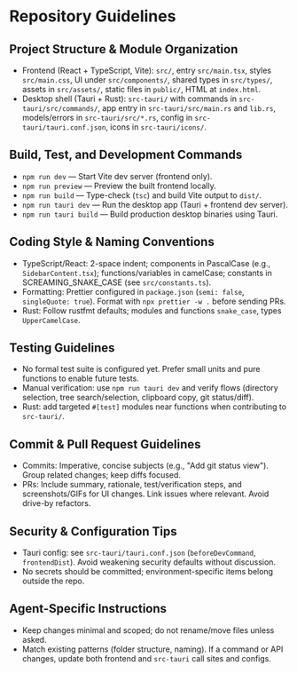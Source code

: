 # Repository Guidelines

## Project Structure & Module Organization
- Frontend (React + TypeScript, Vite): `src/`, entry `src/main.tsx`, styles `src/main.css`, UI under `src/components/`, shared types in `src/types/`, assets in `src/assets/`, static files in `public/`, HTML at `index.html`.
- Desktop shell (Tauri + Rust): `src-tauri/` with commands in `src-tauri/src/commands/`, app entry in `src-tauri/src/main.rs` and `lib.rs`, models/errors in `src-tauri/src/*.rs`, config in `src-tauri/tauri.conf.json`, icons in `src-tauri/icons/`.

## Build, Test, and Development Commands
- `npm run dev` — Start Vite dev server (frontend only).
- `npm run preview` — Preview the built frontend locally.
- `npm run build` — Type-check (`tsc`) and build Vite output to `dist/`.
- `npm run tauri dev` — Run the desktop app (Tauri + frontend dev server).
- `npm run tauri build` — Build production desktop binaries using Tauri.

## Coding Style & Naming Conventions
- TypeScript/React: 2-space indent; components in PascalCase (e.g., `SidebarContent.tsx`); functions/variables in camelCase; constants in SCREAMING_SNAKE_CASE (see `src/constants.ts`).
- Formatting: Prettier configured in `package.json` (`semi: false`, `singleQuote: true`). Format with `npx prettier -w .` before sending PRs.
- Rust: Follow rustfmt defaults; modules and functions `snake_case`, types `UpperCamelCase`.

## Testing Guidelines
- No formal test suite is configured yet. Prefer small units and pure functions to enable future tests.
- Manual verification: use `npm run tauri dev` and verify flows (directory selection, tree search/selection, clipboard copy, git status/diff).
- Rust: add targeted `#[test]` modules near functions when contributing to `src-tauri/`.

## Commit & Pull Request Guidelines
- Commits: Imperative, concise subjects (e.g., "Add git status view"). Group related changes; keep diffs focused.
- PRs: Include summary, rationale, test/verification steps, and screenshots/GIFs for UI changes. Link issues where relevant. Avoid drive-by refactors.

## Security & Configuration Tips
- Tauri config: see `src-tauri/tauri.conf.json` (`beforeDevCommand`, `frontendDist`). Avoid weakening security defaults without discussion.
- No secrets should be committed; environment-specific items belong outside the repo.

## Agent-Specific Instructions
- Keep changes minimal and scoped; do not rename/move files unless asked.
- Match existing patterns (folder structure, naming). If a command or API changes, update both frontend and `src-tauri` call sites and configs.
